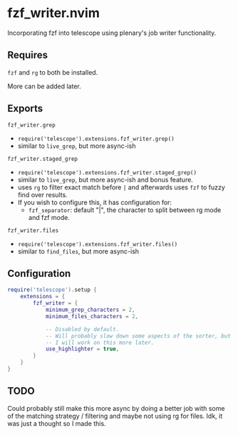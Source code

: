 # fzf_writer.nvim

Incorporating fzf into telescope using plenary's job writer functionality.

## Requires

`fzf` and `rg` to both be installed.

More can be added later.

## Exports

`fzf_writer.grep`
- `require('telescope').extensions.fzf_writer.grep()`
- similar to `live_grep`, but more async-ish

`fzf_writer.staged_grep`
- `require('telescope').extensions.fzf_writer.staged_grep()`
- similar to `live_grep`, but more async-ish and bonus feature.
- uses `rg` to filter exact match before `|` and afterwards uses `fzf` to fuzzy find over results.
- If you wish to configure this, it has configuration for:
    - `fzf_separator`: default "|", the character to split between rg mode and fzf mode.

`fzf_writer.files`
- `require('telescope').extensions.fzf_writer.files()`
- similar to `find_files`, but more async-ish

## Configuration

```lua
require('telescope').setup {
    extensions = {
        fzf_writer = {
            minimum_grep_characters = 2,
            minimum_files_characters = 2,

            -- Disabled by default.
            -- Will probably slow down some aspects of the sorter, but can make color highlights.
            -- I will work on this more later.
            use_highlighter = true,
        }
    }
}
```

## TODO

Could probably still make this more async by doing a better job with some of the matching strategy / filtering and maybe not using rg for files. Idk, it was just a thought so I made this.
